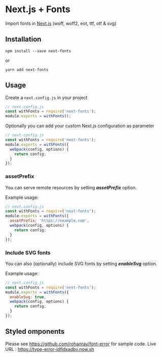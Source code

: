 # Next.js + Fonts

Import fonts in [Next.js](https://github.com/zeit/next.js)
(woff, woff2, eot, ttf, otf & svg)

## Installation

```
npm install --save next-fonts
```

or

```
yarn add next-fonts
```

## Usage

Create a `next.config.js` in your project

```js
// next.config.js
const withFonts = require('next-fonts');
module.exports = withFonts();
```

Optionally you can add your custom Next.js configuration as parameter

```js
// next.config.js
const withFonts = require('next-fonts');
module.exports = withFonts({
  webpack(config, options) {
    return config;
  }
});
```

### assetPrefix

You can serve remote resources by setting **_assetPrefix_** option.

Example usage:

```js
// next.config.js
const withFonts = require('next-fonts');
module.exports = withFonts({
  assetPrefix: 'https://example.com',
  webpack(config, options) {
    return config;
  }
});
```

### Include SVG fonts

You can also (optionally) include SVG fonts by setting **_enableSvg_** option.

Example usage:

```js
// next.config.js
const withFonts = require('next-fonts');
module.exports = withFonts({
  enableSvg: true,
  webpack(config, options) {
    return config;
  }
});
```

## Styled omponents

Please see https://github.com/rohanray/font-error for sample code. Live URL : https://type-error-idfldxadbv.now.sh 
